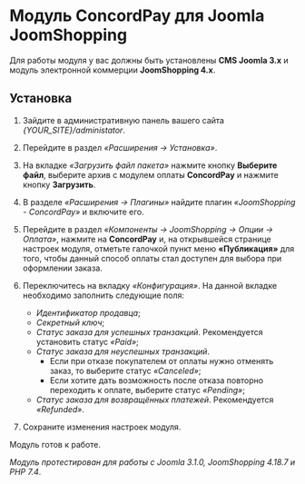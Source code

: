 # Модуль ConcordPay для Joomla JoomShopping

Для работы модуля у вас должны быть установлены **CMS Joomla 3.x** и модуль электронной коммерции **JoomShopping 4.x**.

## Установка

1. Зайдите в административную панель вашего сайта *{YOUR_SITE}/administator*.

2. Перейдите в раздел *«Расширения -> Установка»*.

3. На вкладке *«Загрузить файл пакета»* нажмите кнопку **Выберите файл**,
   выберите архив с модулем оплаты **ConcordPay** и нажмите кнопку **Загрузить**.

4. В разделе *«Расширения -> Плагины»* найдите плагин *«JoomShopping - ConcordPay»* и включите его.

5. Перейдите в раздел *«Компоненты -> JoomShopping -> Опции -> Оплата»*,
   нажмите на **ConcordPay** и, на открывшейся странице настроек модуля, отметьте галочкой пункт меню **«Публикация»** для того,
   чтобы данный способ оплаты стал доступен для выбора при оформлении заказа.

6. Переключитесь на вкладку *«Конфигурация»*. На данной вкладке необходимо заполнить следующие поля:

    - *Идентификатор продавца*;
    - *Секретный ключ*;
    - *Статус заказа для успешных транзакций*. Рекомендуется установить статус *«Paid»*;
    - *Статус заказа для неуспешных транзакций*.
      - Если при отказе покупателем от оплаты нужно отменять заказ, то выберите статус *«Canceled»*;
      - Eсли хотите дать возможность после отказа повторно переходить к оплате, выберите статус *«Pending»*;
    - *Статус заказа для возвращённых платежей*. Рекомендуется *«Refunded»*.
    
7. Сохраните изменения настроек модуля.

Модуль готов к работе.

*Модуль протестирован для работы с Joomla 3.1.0, JoomShopping 4.18.7 и PHP 7.4*.
